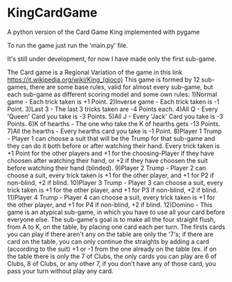 # KingCardGame
A python version of the Card Game King implemented with pygame

To run the game just run the 'main.py' file.

It's still under development, for now I have made only the first sub-game.


The Card game is a Regional Variation of the game in this link https://it.wikipedia.org/wiki/King_(gioco)
This game is formed by 12 sub-games, there are some base rules, valid for almost every sub-game, but each sub-game as different scoring model and some own rules:
1)Normal game - Each trick taken is +1 Point.
2)Inverse game - Each trick taken is -1 Point.
3)Last 3 - The last 3 tricks taken are -4 Points each.
4)All Q - Every 'Queen' Card you take is -3 Points.
5)All J - Every 'Jack' Card you take is -3 Points.
6)K of hearths - The one who take the K of hearths gets -13 Points.
7)All the hearths - Every hearths card you take is -1 Point.
8)Player 1 Trump - Player 1 can choose a suit that will be the Trump for that sub-game and they can do it both before or after watching their hand. Every trick taken is +1 Point for the other players and +1 for the choosing-Player if they have choosen after watching their hand, or +2 if they have choosen the suit before watching their hand (blinded).
9)Player 2 Trump - Player 2 can choose a suit, every trick taken is +1 for the other player, and +1 for P2 if non-blind, +2 if blind.
10)Player 3 Trump - Player 3 can choose a suit, every trick taken is +1 for the other player, and +1 for P3 if non-blind, +2 if blind.
11)Player 4 Trump - Player 4 can choose a suit, every trick taken is +1 for the other player, and +1 for P4 if non-blind, +2 if blind.
12)Domino - This game is an atypical sub-game, in which you have to use all your card before everyone else. The sub-game's goal is to make all the four straight flush, from A to K, on the table, by placing one card each per turn. The firsts cards you can play if there aren't any on the table are only the '7's; if there are card on the table, you can only continue the straights by adding a card (according to the suit) +1 or -1 from the one already on the table (ex. if on the table there is only the 7 of Clubs, the only cards you can play are 6 of Clubs, 8 of Clubs, or any other 7, if you don't have any of those card, you pass your turn without play any card. 
